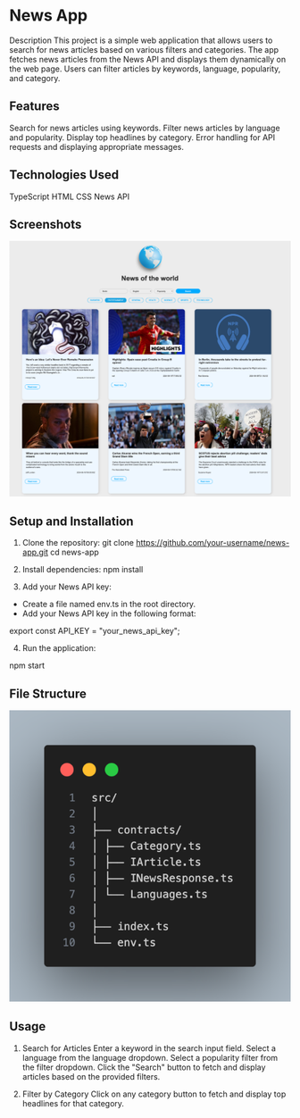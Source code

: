 # News App

Description
This project is a simple web application that allows users to search for news articles based on various filters and categories. The app fetches news articles from the News API and displays them dynamically on the web page. Users can filter articles by keywords, language, popularity, and category.

## Features

Search for news articles using keywords.
Filter news articles by language and popularity.
Display top headlines by category.
Error handling for API requests and displaying appropriate messages.

## Technologies Used

TypeScript
HTML
CSS
News API

## Screenshots

![Example screenshot](./NewsAPI/src/assets/img/news-API-Screen-01.png)

## Setup and Installation

1. Clone the repository:
   git clone https://github.com/your-username/news-app.git
   cd news-app

2. Install dependencies:
   npm install

3. Add your News API key:

- Create a file named env.ts in the root directory.
- Add your News API key in the following format:

export const API_KEY = "your_news_api_key";

4. Run the application:

npm start

## File Structure

![Example codesnippet](./NewsAPI/src/assets/img/code.png)

## Usage

1. Search for Articles
   Enter a keyword in the search input field.
   Select a language from the language dropdown.
   Select a popularity filter from the filter dropdown.
   Click the "Search" button to fetch and display articles based on the provided filters.

2. Filter by Category
   Click on any category button to fetch and display top headlines for that category.
